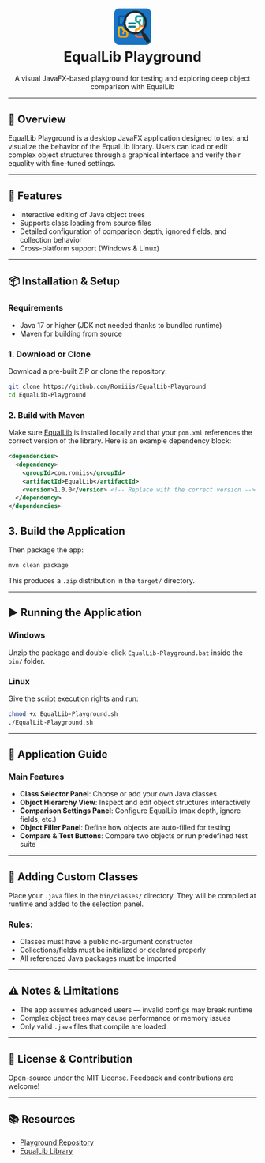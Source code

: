 <h1 align="center">
  <img src="src/main/resources/EqualLib-PlaygroundIcon-noBgr.png" alt="EqualLib Playground Icon" width="75"><br>
  EqualLib Playground
</h1>
<p align="center">A visual JavaFX-based playground for testing and exploring deep object comparison with EqualLib</p>

---

## 🧠 Overview

EqualLib Playground is a desktop JavaFX application designed to test and visualize the behavior of the EqualLib library. Users can load or edit complex object structures through a graphical interface and verify their equality with fine-tuned settings.

---

## 🚀 Features

- Interactive editing of Java object trees
- Supports class loading from source files
- Detailed configuration of comparison depth, ignored fields, and collection behavior
- Cross-platform support (Windows & Linux)

---

## 📦 Installation & Setup

### Requirements
- Java 17 or higher (JDK not needed thanks to bundled runtime)
- Maven for building from source

### 1. Download or Clone

Download a pre-built ZIP or clone the repository:
```bash
git clone https://github.com/Romiiis/EqualLib-Playground
cd EqualLib-Playground
```

### 2. Build with Maven

Make sure [EqualLib](https://github.com/Romiiis/EqualLib) is installed locally and that your `pom.xml` references the correct version of the library. Here is an example dependency block:

```xml
<dependencies>
  <dependency>
    <groupId>com.romiis</groupId>
    <artifactId>EqualLib</artifactId>
    <version>1.0.0</version> <!-- Replace with the correct version -->
  </dependency>
</dependencies>
```

## 3. Build the Application

Then package the app:
```bash
mvn clean package
```

This produces a `.zip` distribution in the `target/` directory.

---

## ▶️ Running the Application

### Windows

Unzip the package and double-click `EqualLib-Playground.bat` inside the `bin/` folder.

### Linux

Give the script execution rights and run:
```bash
chmod +x EqualLib-Playground.sh
./EqualLib-Playground.sh
```

---

## 🧪 Application Guide

### Main Features
- **Class Selector Panel**: Choose or add your own Java classes
- **Object Hierarchy View**: Inspect and edit object structures interactively
- **Comparison Settings Panel**: Configure EqualLib (max depth, ignore fields, etc.)
- **Object Filler Panel**: Define how objects are auto-filled for testing
- **Compare & Test Buttons**: Compare two objects or run predefined test suite

---

## 📂 Adding Custom Classes

Place your `.java` files in the `bin/classes/` directory. They will be compiled at runtime and added to the selection panel.

### Rules:
- Classes must have a public no-argument constructor
- Collections/fields must be initialized or declared properly
- All referenced Java packages must be imported

---

## ⚠️ Notes & Limitations

- The app assumes advanced users — invalid configs may break runtime
- Complex object trees may cause performance or memory issues
- Only valid `.java` files that compile are loaded

---

## 📖 License & Contribution

Open-source under the MIT License. Feedback and contributions are welcome!

---

## 📚 Resources

- [Playground Repository](https://github.com/Romiiis/EqualLib-Playground)
- [EqualLib Library](https://github.com/Romiiis/EqualLib)

